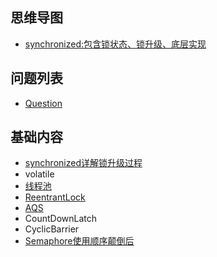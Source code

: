 ## 思维导图
- [synchronized:包含锁状态、锁升级、底层实现](https://gitee.com/mouxf/mouxf/tree/master/doc/mind_mapping/synchronized.png)

## 问题列表
* [Question](./doc/md/javaConcurrent/question.md)

## 基础内容
* [synchronized详解锁升级过程](./doc/md/javaConcurrent/synchronized.md)
* volatile
* [线程池](./doc/md/javaConcurrent/ThreadPool.md)
* [ReentrantLock](./doc/md/javaConcurrent/ReentrantLock.md)
* [AQS](./doc/md/javaConcurrent/AQS.md)
* CountDownLatch
* CyclicBarrier
* [Semaphore使用顺序颠倒后](./doc/md/javaConcurrent/Semaphore.md)
